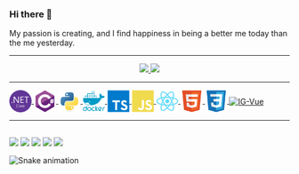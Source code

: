 ### Hi there 👋 

My passion is creating, and I find happiness in being a better me today than the me yesterday.

---

<div align="center">
  <a href="https://github.com/IchimGabriel">
  <img height="180em" src="https://github-readme-stats.vercel.app/api?username=IchimGabriel&show_icons=true&theme=dracula&include_all_commits=true&count_private=true"/>
  <img height="180em" src="https://github-readme-stats.vercel.app/api/top-langs/?username=IchimGabriel&layout=compact&langs_count=7&theme=dracula"/>
</div>

---
  
  <img align="center" alt="IG-Dotnet" width="40" height="40" src="https://github.com/devicons/devicon/blob/master/icons/dotnetcore/dotnetcore-original.svg"> 
  <img align="center" alt="IG-Csharp" height="40" width="40" src="https://raw.githubusercontent.com/devicons/devicon/master/icons/csharp/csharp-original.svg">
  <img align="center" alt="IG-Python" height="40" width="40" src="https://raw.githubusercontent.com/devicons/devicon/master/icons/python/python-original.svg">
  <img align="center" alt="IG-Docker" width="40" height="40" src="https://github.com/devicons/devicon/blob/master/icons/docker/docker-plain-wordmark.svg">
  <img align="center" alt="IG-Ts" height="40" width="40" src="https://raw.githubusercontent.com/devicons/devicon/master/icons/typescript/typescript-plain.svg">
  <img align="center" alt="IG-Js" height="40" width="40" src="https://raw.githubusercontent.com/devicons/devicon/master/icons/javascript/javascript-plain.svg">
  <img align="center" alt="IG-React" height="40" width="40" src="https://raw.githubusercontent.com/devicons/devicon/master/icons/react/react-original.svg">
  <img align="center" alt="IG-HTML" height="40" width="40" src="https://raw.githubusercontent.com/devicons/devicon/master/icons/html5/html5-original.svg">
  <img align="center" alt="IG-CSS" height="40" width="40" src="https://raw.githubusercontent.com/devicons/devicon/master/icons/css3/css3-original.svg">
  <img align="center" alt="IG-Vue" height="50" width="40" color="#41B883" src="https://github.com/IchimGabriel/ichimgabriel/blob/red/555px-Vue.svg">

---
  
  ##
 
<div> 
  <a href="https://www.youtube.com/channel/UCiMSRPirQ1wGCbn-d9T5iMA" target="_blank"><img src="https://img.shields.io/badge/YouTube-FF0000?style=for-the-badge&logo=youtube&logoColor=white" target="_blank"></a>
  <a href="https://instagram.com/codexapi" target="_blank"><img src="https://img.shields.io/badge/-Instagram-%23E4405F?style=for-the-badge&logo=instagram&logoColor=white" target="_blank"></a>
  <a href="https://www.twitch.tv/codexapi" target="_blank"><img src="https://img.shields.io/badge/Twitch-9146FF?style=for-the-badge&logo=twitch&logoColor=white" target="_blank"></a>
  <a href = "mailto:ichimgabriel75@gmail.com"><img src="https://img.shields.io/badge/-Gmail-%23333?style=for-the-badge&logo=gmail&logoColor=white" target="_blank"></a>
  <a href="https://www.linkedin.com/in/gabriel-ichim-713681118" target="_blank"><img src="https://img.shields.io/badge/-LinkedIn-%230077B5?style=for-the-badge&logo=linkedin&logoColor=white" target="_blank"></a> 
 
  ![Snake animation](https://github.com/IchimGabriel/ichimgabriel/blob/red/github-user-contribution.svg)
 
</div>
